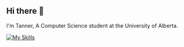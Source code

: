 ## Hi there 👋
I'm Tanner, A Computer Science student at the University of Alberta.

[![My Skills](https://skillicons.dev/icons?i=js,ts,html,css,react,tailwind,python,c,discord,sqlite)](https://skillicons.dev)


<!--
**Tanrrr/Tanrrr** is a ✨ _special_ ✨ repository because its `README.md` (this file) appears on your GitHub profile.

Here are some ideas to get you started:

- 🔭 I’m currently working on ...
- 🌱 I’m currently learning ...
- 👯 I’m looking to collaborate on ...
- 🤔 I’m looking for help with ...
- 💬 Ask me about ...
- 📫 How to reach me: ...
- 😄 Pronouns: ...
- ⚡ Fun fact: ...
-->

